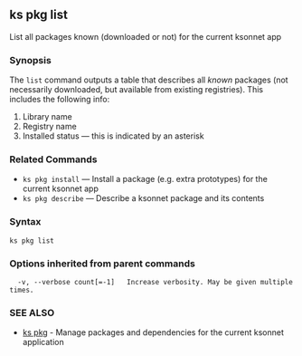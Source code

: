 ## ks pkg list

List all packages known (downloaded or not) for the current ksonnet app

### Synopsis



The `list` command outputs a table that describes all *known* packages (not
necessarily downloaded, but available from existing registries). This includes
the following info:

1. Library name
2. Registry name
3. Installed status — this is indicated by an asterisk

### Related Commands

* `ks pkg install` — Install a package (e.g. extra prototypes) for the current ksonnet app
* `ks pkg describe` — Describe a ksonnet package and its contents

### Syntax


```
ks pkg list
```

### Options inherited from parent commands

```
  -v, --verbose count[=-1]   Increase verbosity. May be given multiple times.
```

### SEE ALSO
* [ks pkg](ks_pkg.md)	 - Manage packages and dependencies for the current ksonnet application

